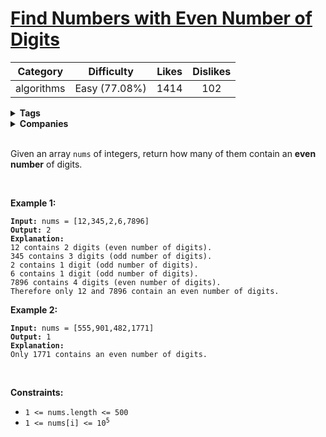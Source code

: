 # [Find Numbers with Even Number of Digits](https://leetcode.com/problems/find-numbers-with-even-number-of-digits/description/)

| Category | Difficulty | Likes | Dislikes |
| :------: | :--------: | :---: | :------: |
| algorithms | Easy (77.08%) | 1414 | 102 |

<details>
  <summary><strong>Tags</strong></summary>

  

</details>

<details>
  <summary><strong>Companies</strong></summary>

  

</details>
<br />
<p>Given an array <code>nums</code> of integers, return how many of them contain an <strong>even number</strong> of digits.</p>

<p>&nbsp;</p>
<p><strong>Example 1:</strong></p>

<pre><code><strong>Input:</strong> nums = [12,345,2,6,7896]
<strong>Output:</strong> 2
<strong>Explanation: 
</strong>12 contains 2 digits (even number of digits).&nbsp;
345 contains 3 digits (odd number of digits).&nbsp;
2 contains 1 digit (odd number of digits).&nbsp;
6 contains 1 digit (odd number of digits).&nbsp;
7896 contains 4 digits (even number of digits).&nbsp;
Therefore only 12 and 7896 contain an even number of digits.</code></pre>

<p><strong>Example 2:</strong></p>

<pre><code><strong>Input:</strong> nums = [555,901,482,1771]
<strong>Output:</strong> 1 
<strong>Explanation: </strong>
Only 1771 contains an even number of digits.</code></pre>

<p>&nbsp;</p>
<p><strong>Constraints:</strong></p>

<ul>
  <li><code>1 &lt;= nums.length &lt;= 500</code></li>
  <li><code>1 &lt;= nums[i] &lt;= 10<sup>5</sup></code></li>
</ul>

